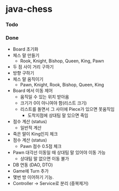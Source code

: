 # java-chess
### Todo

### Done
* Board 초기화
* 체스 말 만들기
    * Rook, Knight, Bishop, Queen, King, Pawn
* 두 점 사이 거리 구하기
* 방향 구하기
* 체스 말 움직이기
    * Pawn, Knight, Rook, Bishop, Queen, King
* Board 에서 이동 제어
    * 움직일 수 있는 위치 받아옴
    * 크기가 0이 아니여야 함(리스트 크기)
    * 리스트를 돌면서 그 사이에 Piece가 있으면 못움직임
        * 도착지점에 상대팀 말 있으면 죽임
* 점수 계산 (status)
    * 일반적 계산
* 죽은 말이 King인지 체크
* 점수 계산 (status)
    * Pawn 점수 0.5점 체크
* Pawn 대각선 이동일 때 상대팀 말 있어야 이동 가능
    * 상대팀 말 없으면 이동 불가
* DB 연동 (DAO, DTO)
* Game에 Turn 추가
* 몇번 방 이어하기 기능.
* Controller -> Service로 분리 (중복제거)

